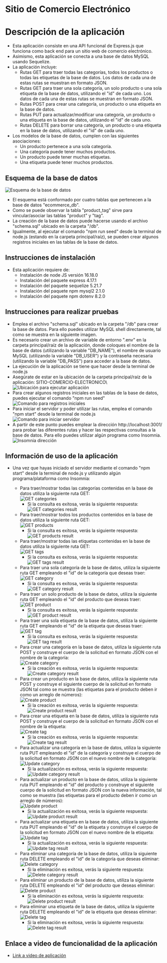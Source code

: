 # Sitio de Comercio Electrónico

# Descripción de la aplicación  

* Esta aplicación consiste en una API funcional de Express.js que funciona como back end para un sitio web de comercio electrónico.
* Asimismo, esta aplicación se conecta a una base de datos MySQL usando Sequelize. 
* La aplicación incluye:
    * Rutas GET para traer todas las categorías, todos los productos o todas las etiquetas de la base de datos. Los datos de cada una de estas rutas se muestran en formato JSON.
    * Rutas GET para traer una sola categoría, un solo producto o una sola etiqueta de la base de datos, utilizando el "id" de cada uno. Los datos de cada una de estas rutas se muestran en formato JSON.
    * Rutas POST para crear una categoría, un producto o una etiqueta en la base de datos.
    * Rutas PUT para actualizar/modificar una categoría, un producto o una etiqueta en la base de datos, utilizando el "id" de cada uno.
    * Rutas DELETE para borrar una categoría, un producto o una etiqueta en la base de datos, utilizando el "id" de cada uno.
* Los modelos de la base de datos, cumplen con las siguientes asociaciones:
    + Un producto pertenece a una sola categoría.
    + Una categoría puede tener muchos productos.
    + Un producto puede tener muchas etiquetas.
    + Una etiqueta puede tener muchos productos.

## Esquema de la base de datos

![Esquema de la base de datos](./images/Esquema.JPG)

 * El esquema está conformado por cuatro tablas que pertenecen a la base de datos "ecommerce_db".
 * Como se puede observar la tabla "product_tag" sirve para vincular/asociar las tablas "product" y "tag".
 * La creación de la base de datos puede hacerse usando el archivo "schema.sql" ubicado en la carpeta "/db".
 * Igualmente, al ejecutar el comando "npm run seed" desde la terminal de node.js (estando en la carpeta principal/raíz), se pueden crear algunos registros iniciales en las tablas de la base de datos.

## Instrucciones de instalación  

* Esta aplicación requiere de:
    * Instalación de node JS versión 16.18.0
    * Instalación del paquete express 4.17.1
    * Instalación del paquete sequelize 5.21.7
    * Instalación del paquete npm mysql2 2.1.0
    * Instalación del paquete npm dotenv 8.2.0

## Instrucciones para realizar pruebas 

* Emplea el archivo "schema.sql" ubicado en la carpeta "/db" para crear la base de datos. Para ello puedes utilizar MySQL shell directamente, tal como se muestra en la siguiente imagen.
* Es necesario crear un archivo de variable de entorno ".env" en la carpeta principal/raíz de la aplicación, donde coloques el nombre de la base de datos (utilizando la variable "DB_NAME"), el nombre de usuario MySQL (utilizando la variable "DB_USER") y la contraseña necesaria (utilizando la variable "DB_PASS") para acceder a la base de datos.
* La ejecución de la aplicación se tiene que hacer desde la terminal de node.js
* Asegúrate de estar en la ubicación de la carpeta principal/raíz de la aplicación: SITIO-COMERCIO-ELECTRONICO\    
  ![Ubicación para ejecutar aplicación](./images/Path.JPG)
* Para crear algunos registros iniciales en las tablas de la base de datos, puedes ejecutar el comando "npm run seed"  
  ![Comando para registros iniciales](./images/Seed.JPG)
* Para iniciar el servidor y poder utilizar las rutas, emplea el comando "npm start" desde la terminal de node.js    
  ![Comando para iniciar servidor](./images/Iniciar.JPG)
* A partir de este punto puedes emplear la dirección http://localhost:3001/ para probar las diferentes rutas y hacer las respectivas consultas a la base de datos. Para ello puedes utilizar algún programa como Insomnia.    
  ![Insomnia dirección](./images/Insomnia.JPG)

## Información de uso de la aplicación

* Una vez que hayas iniciado el servidor mediante el comando "npm start" desde la terminal de node.js y utilizando algún programa/plataforma como Insomnia:

  * Para traer/mostrar todas las categorías contenidas en la base de datos utiliza la siguiente ruta GET:  
    ![GET categories](./images/GetCategories.JPG)
    * Si la consulta es exitosa, verás la siguiente respuesta:  
      ![GET categories result](./images/GetCategoriesResult.JPG)
  * Para traer/mostrar todos los productos contenidos en la base de datos utiliza la siguiente ruta GET:  
    ![GET products](./images/GetProducts.JPG)
    * Si la consulta es exitosa, verás la siguiente respuesta:  
      ![GET products result](./images/GetProductsResult.JPG)
  * Para traer/mostrar todas las etiquetas contenidas en la base de datos utiliza la siguiente ruta GET:  
    ![GET tags](./images/GetTags.JPG)
    * Si la consulta es exitosa, verás la siguiente respuesta:  
      ![GET tags result](./images/GetTagsResult.JPG)
  * Para traer una sola categoría de la base de datos, utiliza la siguiente ruta GET empleando el "id" de la categoría que deseas traer:  
    ![GET category](./images/GetCategory.JPG)
    * Si la consulta es exitosa, verás la siguiente respuesta:  
      ![GET category result](./images/GetCategoryResult.JPG)
  * Para traer un solo producto de la base de datos, utiliza la siguiente ruta GET empleando el "id" del producto que deseas traer:  
    ![GET product](./images/GetProduct.JPG)
    * Si la consulta es exitosa, verás la siguiente respuesta:  
      ![GET product result](./images/GetProductResult.JPG)
  * Para traer una sola etiqueta de la base de datos, utiliza la siguiente ruta GET empleando el "id" de la etiqueta que deseas traer:  
    ![GET tag](./images/GetTag.JPG)
    * Si la consulta es exitosa, verás la siguiente respuesta:  
      ![GET tag result](./images/GetTagResult.JPG)
  * Para crear una categoría en la base de datos, utiliza la siguiente ruta POST y construye el cuerpo de la solicitud en formato JSON con el nombre de la categoría:  
    ![Create category](./images/CreateCategory.JPG)
    * Si la creación es exitosa, verás la siguiente respuesta:  
      ![Create category result](./images/CreateCategoryResult.JPG)
  * Para crear un producto en la base de datos, utiliza la siguiente ruta POST y construye el siguiente cuerpo de la solicitud en formato JSON tal como se muestra (las etiquetas para el producto deben ir como un arreglo de números):  
    ![Create product](./images/CreateProduct.JPG)
     * Si la creación es exitosa, verás la siguiente respuesta:  
      ![Create product result](./images/CreateProductResult.JPG)
  * Para crear una etiqueta en la base de datos, utiliza la siguiente ruta POST y construye el cuerpo de la solicitud en formato JSON con el nombre de la etiqueta:  
    ![Create tag](./images/CreateTag.JPG)
     * Si la creación es exitosa, verás la siguiente respuesta:  
      ![Create tag result](./images/CreateTagResult.JPG)
  * Para actualizar una categoría en la base de datos, utiliza la siguiente ruta PUT empleando el "id" de la categoría y construye el cuerpo de la solicitud en formato JSON con el nuevo nombre de la categoría:    
    ![Update category](./images/UpdateCategory.JPG)
    * Si la actualización es exitosa, verás la siguiente respuesta:   
     ![Update category result](./images/UpdateCategoryResult.JPG)
  * Para actualizar un producto en la base de datos, utiliza la siguiente ruta PUT empleando el "id" del producto y construye el siguiente cuerpo de la solicitud en formato JSON con la nueva información, tal como se muestra (las etiquetas para el producto deben ir como un arreglo de números):  
    ![Update product](./images/UpdateProduct.JPG)
    * Si la actualización es exitosa, verás la siguiente respuesta:  
      ![Update product result](./images/UpdateProductResult.JPG)
  * Para actualizar una etiqueta en la base de datos, utiliza la siguiente ruta PUT empleando el "id" de la etiqueta y construye el cuerpo de la solicitud en formato JSON con el nuevo nombre de la etiqueta:  
    ![Update tag](./images/UpdateTag.JPG)
    * Si la actualización es exitosa, verás la siguiente respuesta:  
      ![Update tag result](./images/UpdateTagResult.JPG)
  * Para eliminar una categoría de la base de datos, utiliza la siguiente ruta DELETE empleando el "id" de la categoría que deseas eliminar:  
    ![Delete category](./images/DeleteCategory.JPG)
    * Si la eliminación es exitosa, verás la siguiente respuesta:   
      ![Delete category result](./images/DeleteCategoryResult.JPG) 
  * Para eliminar un producto de la base de datos, utiliza la siguiente ruta DELETE empleando el "id" del producto que deseas eliminar:  
    ![Delete product](./images/DeleteProduct.JPG)
    * Si la eliminación es exitosa, verás la siguiente respuesta:  
      ![Delete product result](./images/DeleteProductResult.JPG)
  * Para eliminar una etiqueta de la base de datos, utiliza la siguiente ruta DELETE empleando el "id" de la etiqueta que deseas eliminar: 
    ![Delete tag](./images/DeleteTag.JPG) 
    * Si la eliminación es exitosa, verás la siguiente respuesta:  
      ![Delete tag result](./images/DeleteTagResult.JPG)

## Enlace a video de funcionalidad de la aplicación

* [Link a video de aplicación]()
